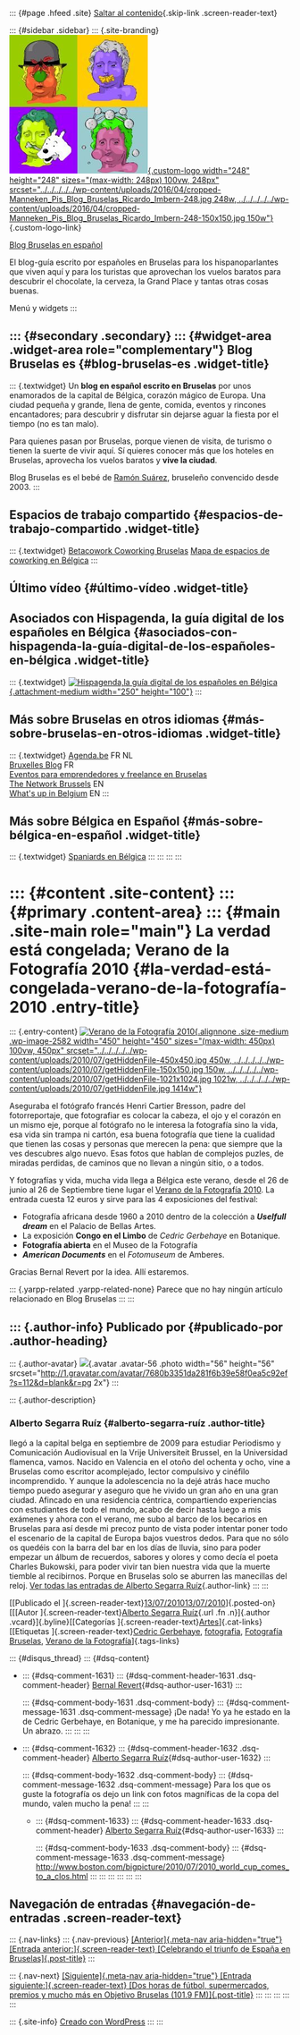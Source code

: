 ::: {#page .hfeed .site}
[Saltar al
contenido](../../../../../index.html?p=2579#content){.skip-link
.screen-reader-text}

::: {#sidebar .sidebar}
::: {.site-branding}
[![](../../../../../wp-content/uploads/2016/04/cropped-Manneken_Pis_Blog_Bruselas_Ricardo_Imbern-248.jpg){.custom-logo
width="248" height="248" sizes="(max-width: 248px) 100vw, 248px"
srcset="../../../../../wp-content/uploads/2016/04/cropped-Manneken_Pis_Blog_Bruselas_Ricardo_Imbern-248.jpg 248w, ../../../../../wp-content/uploads/2016/04/cropped-Manneken_Pis_Blog_Bruselas_Ricardo_Imbern-248-150x150.jpg 150w"}](../../../../../index.html){.custom-logo-link}

[Blog Bruselas en español](../../../../../index.html)

El blog-guía escrito por españoles en Bruselas para los hispanoparlantes
que viven aquí y para los turistas que aprovechan los vuelos baratos
para descubrir el chocolate, la cerveza, la Grand Place y tantas otras
cosas buenas.

Menú y widgets
:::

::: {#secondary .secondary}
::: {#widget-area .widget-area role="complementary"}
Blog Bruselas es {#blog-bruselas-es .widget-title}
----------------

::: {.textwidget}
Un **blog en español escrito en Bruselas** por unos enamorados de la
capital de Bélgica, corazón mágico de Europa. Una ciudad pequeña y
grande, llena de gente, comida, eventos y rincones encantadores; para
descubrir y disfrutar sin dejarse aguar la fiesta por el tiempo (no es
tan malo).

Para quienes pasan por Bruselas, porque vienen de visita, de turismo o
tienen la suerte de vivir aquí. Sí quieres conocer más que los hoteles
en Bruselas, aprovecha los vuelos baratos y **vive la ciudad**.

Blog Bruselas es el bebé de [Ramón Suárez](http://www.ramonsuarez.com),
bruseleño convencido desde 2003.
:::

Espacios de trabajo compartido {#espacios-de-trabajo-compartido .widget-title}
------------------------------

::: {.textwidget}
[Betacowork Coworking Bruselas](http://www.betacowork.com) [Mapa de
espacios de coworking en Bélgica](http://coworkingbelgium.com)
:::

Último vídeo {#último-vídeo .widget-title}
------------

Asociados con Hispagenda, la guía digital de los españoles en Bélgica {#asociados-con-hispagenda-la-guía-digital-de-los-españoles-en-bélgica .widget-title}
---------------------------------------------------------------------

::: {.textwidget}
[![Hispagenda,la guía digital de los españoles en
Bélgica](../../../../../wp-content/uploads/2010/04/Hispagenda-250px.gif "Hispagenda, la guía digital de los españoles en Bélgica"){.attachment-medium
width="250" height="100"}](http://www.hispagenda.com)
:::

Más sobre Bruselas en otros idiomas {#más-sobre-bruselas-en-otros-idiomas .widget-title}
-----------------------------------

::: {.textwidget}
[Agenda.be](http://www.agenda.be) FR NL\
[Bruxelles Blog](http://www.bxlblog.be/) FR\
[Eventos para emprendedores y freelance en
Bruselas](http://www.betacowork.com/events/)\
[The Network
Brussels](http://groups.yahoo.com/group/TheNetworkBrussels/) EN\
[What\'s up in Belgium](http://www.whatsupin.be/) EN
:::

Más sobre Bélgica en Español {#más-sobre-bélgica-en-español .widget-title}
----------------------------

::: {.textwidget}
[Spaniards en Bélgica](http://www.spaniards.es/paises/belgica)
:::
:::
:::
:::

::: {#content .site-content}
::: {#primary .content-area}
::: {#main .site-main role="main"}
La verdad está congelada; Verano de la Fotografía 2010 {#la-verdad-está-congelada-verano-de-la-fotografía-2010 .entry-title}
======================================================

::: {.entry-content}
[![Verano de la Fotografía
2010](../../../../../wp-content/uploads/2010/07/getHiddenFile-450x450.jpg){.alignnone
.size-medium .wp-image-2582 width="450" height="450"
sizes="(max-width: 450px) 100vw, 450px"
srcset="../../../../../wp-content/uploads/2010/07/getHiddenFile-450x450.jpg 450w, ../../../../../wp-content/uploads/2010/07/getHiddenFile-150x150.jpg 150w, ../../../../../wp-content/uploads/2010/07/getHiddenFile-1021x1024.jpg 1021w, ../../../../../wp-content/uploads/2010/07/getHiddenFile.jpg 1414w"}](http://www.blogbruselas.com/2010/07/la-verdad-esta-congelada-verano-de-la-fotografia-2010.html/gethiddenfile)

Aseguraba el fotógrafo francés Henri Cartier Bresson, padre del
fotorreportaje, que fotografiar es colocar la cabeza, el ojo y el
corazón en un mismo eje, porque al fotógrafo no le interesa la
fotografía sino la vida, esa vida sin trampa ni cartón, esa buena
fotografía que tiene la cualidad que tienen las cosas y personas que
merecen la pena: que siempre que la ves descubres algo nuevo. Esas fotos
que hablan de complejos puzles, de miradas perdidas, de caminos que no
llevan a ningún sitio, o a todos.

Y fotografías y vida, mucha vida llega a Bélgica este verano, desde el
26 de junio al 26 de Septiembre tiene lugar el [Verano de la Fotografía
2010](http://www.zomervandefotografie.be/?lang=EN#&url=%253Flang%253DEN%2526page%253DMenuInfo).
La entrada cuesta 12 euros y sirve para las 4 exposiciones del festival:

-   Fotografía africana desde 1960 a 2010 dentro de la colección a
    ***Uselfull dream*** en el Palacio de Bellas Artes.
-   La exposición **Congo en el Limbo** de *Cedric Gerbehaye* en
    Botanique.
-   **Fotografía abierta** en el Museo de la Fotografía
-   ***American Documents*** en el *Fotomuseum* de Amberes.

Gracias Bernal Revert por la idea. Allí estaremos.

::: {.yarpp-related .yarpp-related-none}
Parece que no hay ningún artículo relacionado en Blog Bruselas
:::
:::

::: {.author-info}
Publicado por {#publicado-por .author-heading}
-------------

::: {.author-avatar}
![](http://1.gravatar.com/avatar/7680b3351da281f6b39e58f0ea5c92ef?s=56&d=blank&r=pg){.avatar
.avatar-56 .photo width="56" height="56"
srcset="http://1.gravatar.com/avatar/7680b3351da281f6b39e58f0ea5c92ef?s=112&d=blank&r=pg 2x"}
:::

::: {.author-description}
### Alberto Segarra Ruíz {#alberto-segarra-ruíz .author-title}

llegó a la capital belga en septiembre de 2009 para estudiar Periodismo
y Comunicación Audiovisual en la Vrije Universiteit Brussel, en la
Universidad flamenca, vamos. Nacido en Valencia en el otoño del ochenta
y ocho, vine a Bruselas como escritor acomplejado, lector compulsivo y
cinéfilo incomprendido. Y aunque la adolescencia no la dejé atrás hace
mucho tiempo puedo asegurar y aseguro que he vivido un gran año en una
gran ciudad. Afincado en una residencia céntrica, compartiendo
experiencias con estudiantes de todo el mundo, acabo de decir hasta
luego a mis exámenes y ahora con el verano, me subo al barco de los
becarios en Bruselas para así desde mi precoz punto de vista poder
intentar poner todo el escenario de la capital de Europa bajos vuestros
dedos. Para que no sólo os quedéis con la barra del bar en los días de
lluvia, sino para poder empezar un álbum de recuerdos, sabores y olores
y como decía el poeta Charles Bukowski, para poder vivir tan bien
nuestra vida que la muerte tiemble al recibirnos. Porque en Bruselas
solo se aburren las manecillas del reloj. [Ver todas las entradas de
Alberto Segarra
Ruíz](../../../../author/albertosegarraruiz/index.html){.author-link}
:::
:::

[[Publicado el
]{.screen-reader-text}[13/07/201013/07/2010](../../../../../index.html?p=2579)]{.posted-on}[[[Autor
]{.screen-reader-text}[Alberto Segarra
Ruíz](../../../../author/albertosegarraruiz/index.html){.url .fn
.n}]{.author .vcard}]{.byline}[[Categorías
]{.screen-reader-text}[Artes](../../../../category/artes/index.html)]{.cat-links}[[Etiquetas
]{.screen-reader-text}[Cedric
Gerbehaye](../../../../tag/cedric-gerbehaye/index.html),
[fotografia](../../../../tag/fotografia/index.html), [Fotografía
Bruselas](../../../../tag/fotografia-bruselas/index.html), [Verano de la
Fotografía](../../../../tag/verano-de-la-fotografia/index.html)]{.tags-links}

::: {#disqus_thread}
::: {#dsq-content}
-   ::: {#dsq-comment-1631}
    ::: {#dsq-comment-header-1631 .dsq-comment-header}
    [Bernal
    Revert](http://www.bernalrevert.com/blog){#dsq-author-user-1631}
    :::

    ::: {#dsq-comment-body-1631 .dsq-comment-body}
    ::: {#dsq-comment-message-1631 .dsq-comment-message}
    ¡De nada! Yo ya he estado en la de Cedric Gerbehaye, en Botanique, y
    me ha parecido impresionante. Un abrazo.
    :::
    :::
    :::

-   ::: {#dsq-comment-1632}
    ::: {#dsq-comment-header-1632 .dsq-comment-header}
    [Alberto Segarra
    Ruíz](http://www.mangionemias.blogspot.com){#dsq-author-user-1632}
    :::

    ::: {#dsq-comment-body-1632 .dsq-comment-body}
    ::: {#dsq-comment-message-1632 .dsq-comment-message}
    Para los que os guste la fotografía os dejo un link con fotos
    magníficas de la copa del mundo, valen mucho la pena!
    :::
    :::

    -   ::: {#dsq-comment-1633}
        ::: {#dsq-comment-header-1633 .dsq-comment-header}
        [Alberto Segarra
        Ruíz](http://www.mangionemias.blogspot.com){#dsq-author-user-1633}
        :::

        ::: {#dsq-comment-body-1633 .dsq-comment-body}
        ::: {#dsq-comment-message-1633 .dsq-comment-message}
        <http://www.boston.com/bigpicture/2010/07/2010_world_cup_comes_to_a_clos.html>
        :::
        :::
        :::
    :::
:::
:::

Navegación de entradas {#navegación-de-entradas .screen-reader-text}
----------------------

::: {.nav-links}
::: {.nav-previous}
[[Anterior]{.meta-nav aria-hidden="true"} [Entrada
anterior:]{.screen-reader-text} [Celebrando el triunfo de España en
Bruselas]{.post-title}](../../../../../index.html?p=2574)
:::

::: {.nav-next}
[[Siguiente]{.meta-nav aria-hidden="true"} [Entrada
siguiente:]{.screen-reader-text} [Dos horas de fútbol, supermercados,
premios y mucho más en Objetivo Bruselas (101.9
FM)]{.post-title}](../../../../../index.html?p=2605)
:::
:::
:::
:::
:::

::: {.site-info}
[Creado con WordPress](https://es.wordpress.org/)
:::
:::
